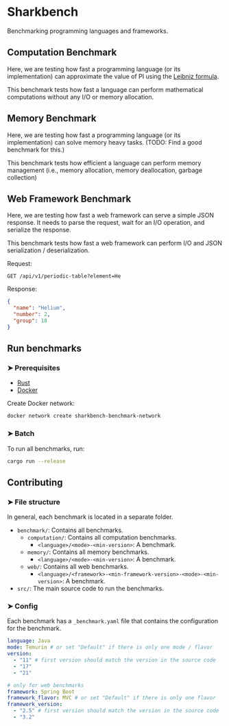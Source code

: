 # Sharkbench

Benchmarking programming languages and frameworks.

## Computation Benchmark

Here, we are testing how fast a programming language (or its implementation)
can approximate the value of PI using the [Leibniz formula](https://en.wikipedia.org/wiki/Leibniz_formula_for_%CF%80).

This benchmark tests how fast a language can perform
mathematical computations without any I/O or memory allocation.

## Memory Benchmark

Here, we are testing how fast a programming language (or its implementation)
can solve memory heavy tasks.
(TODO: Find a good benchmark for this.)

This benchmark tests how efficient a language can perform
memory management (i.e., memory allocation, memory deallocation, garbage collection)

## Web Framework Benchmark

Here, we are testing how fast a web framework can serve a simple JSON response.
It needs to parse the request, wait for an I/O operation, and serialize the response.

This benchmark tests how fast a web framework can perform
I/O and JSON serialization / deserialization.

Request:

```text
GET /api/v1/periodic-table?element=He
```

Response:

```json
{
  "name": "Helium",
  "number": 2,
  "group": 18
}
```

## Run benchmarks

### ➤ Prerequisites

- [Rust](https://www.rust-lang.org/)
- [Docker](https://www.docker.com/)

Create Docker network:

```bash
docker network create sharkbench-benchmark-network
```

### ➤ Batch

To run all benchmarks, run:

```bash
cargo run --release
```

## Contributing

### ➤ File structure

In general, each benchmark is located in a separate folder.

- `benchmark/`: Contains all benchmarks.
  - `computation/`: Contains all computation benchmarks.
    - `<language>/<mode>-<min-version>`: A benchmark.
  - `memory/`: Contains all memory benchmarks.
    - `<language>/<mode>-<min-version>`: A benchmark.
  - `web/`: Contains all web benchmarks.
    - `<language>/<framework>-<min-framework-version>-<mode>-<min-version>`: A benchmark.
- `src/`: The main source code to run the benchmarks.

### ➤ Config

Each benchmark has a `_benchmark.yaml` file that contains the configuration for the benchmark.

```yaml
language: Java
mode: Temurin # or set "Default" if there is only one mode / flavor
version:
  - "11" # first version should match the version in the source code
  - "17"
  - "21"

# only for web benchmarks
framework: Spring Boot
framework_flavor: MVC # or set "Default" if there is only one flavor
framework_version:
  - "2.5" # first version should match the version in the source code
  - "3.2"
```
